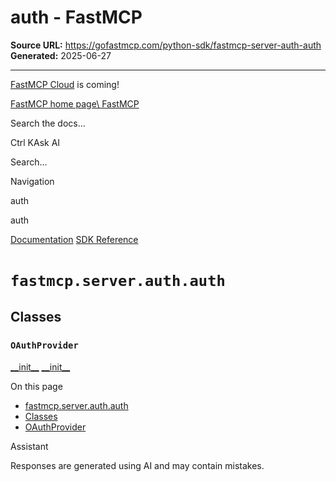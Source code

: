 # auth - FastMCP

**Source URL:** https://gofastmcp.com/python-sdk/fastmcp-server-auth-auth
**Generated:** 2025-06-27

---

[FastMCP Cloud](https://fastmcp.link/x0Kyhy2) is coming!

[FastMCP home page\\
FastMCP](https://gofastmcp.com/)

Search the docs...

Ctrl KAsk AI

Search...

Navigation

auth

auth

[Documentation](https://gofastmcp.com/getting-started/welcome) [SDK Reference](https://gofastmcp.com/python-sdk/fastmcp-exceptions)

# [​](https://gofastmcp.com/python-sdk/fastmcp-server-auth-auth\#fastmcp-server-auth-auth)  `fastmcp.server.auth.auth`

## [​](https://gofastmcp.com/python-sdk/fastmcp-server-auth-auth\#classes)  Classes

### [​](https://gofastmcp.com/python-sdk/fastmcp-server-auth-auth\#oauthprovider)  `OAuthProvider`

[\_\_init\_\_](https://gofastmcp.com/python-sdk/fastmcp-server-auth-__init__) [\_\_init\_\_](https://gofastmcp.com/python-sdk/fastmcp-server-auth-providers-__init__)

On this page

- [fastmcp.server.auth.auth](https://gofastmcp.com/python-sdk/fastmcp-server-auth-auth#fastmcp-server-auth-auth)
- [Classes](https://gofastmcp.com/python-sdk/fastmcp-server-auth-auth#classes)
- [OAuthProvider](https://gofastmcp.com/python-sdk/fastmcp-server-auth-auth#oauthprovider)

Assistant

Responses are generated using AI and may contain mistakes.